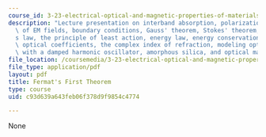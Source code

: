 ```yaml
---
course_id: 3-23-electrical-optical-and-magnetic-properties-of-materials-fall-2007
description: "Lecture presentation on interband absorption, polarization, transversality\
  \ of EM fields, boundary conditions, Gauss' theorem, Stokes' theorem, Snell\u2019\
  s law, the principle of least action, energy law, energy conservation, optical processes,\
  \ optical coefficients, the complex index of refraction, modeling optical constants\
  \ with a damped harmonic oscillator, amorphous silica, and optical materials."
file_location: /coursemedia/3-23-electrical-optical-and-magnetic-properties-of-materials-fall-2007/c93d639a643feb06f378d9f9854c4774_clean17.pdf
file_type: application/pdf
layout: pdf
title: Fermat's First Theorem
type: course
uid: c93d639a643feb06f378d9f9854c4774

---
```

None